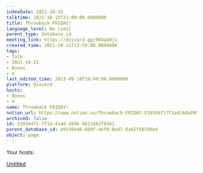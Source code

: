 ```yaml
---
indexDate: 2021-10-15
talktime: 2021-10-15T21:00:00.0000000
title: Throwback FRIDAY!
language_level: No limit
parent_type: database_id
meeting_link: https://discord.gg/9Kbq4djs
created_time: 2021-10-11T13:59:00.0000000
tags:
- Talk
- 2021-10-15
- Bones
- π
last_edited_time: 2023-09-18T10:49:00.0000000
platform: Discord
hosts:
- Bones
- π
name: Throwback FRIDAY!
notion_url: https://www.notion.so/Throwback-FRIDAY-539344f17f1a414da99b8b114b2f9341
archived: false
id: 539344f1-7f1a-414d-a99b-8b114b2f9341
parent_database_id: e9339446-880f-4ef0-8ad7-8ad1f507dded
object: page
---
```




Your hosts:

[Untitled](https://www.notion.so/482e61b02b9c4456b2b4fe86bb7544c6)   





